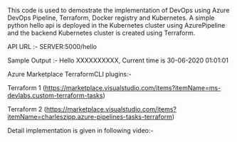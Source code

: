 This code is used to demostrate the implementation of DevOps using Azure DevOps Pipeline, Terraform, Docker registry and Kubernetes. A simple python hello api is deployed in the Kubernetes cluster using AzurePipeline  and the backend Kubernetes cluster is created using Terraform.

API URL :- SERVER:5000/hello

Sample Output :- Hello XXXXXXXXXX, Current time is 30-06-2020 01:01:01


 Azure Marketplace TerraformCLI plugins:-
 
Terraform 1 (https://marketplace.visualstudio.com/items?itemName=ms-devlabs.custom-terraform-tasks)

Terraform 2 (https://marketplace.visualstudio.com/items?itemName=charleszipp.azure-pipelines-tasks-terraform)


Detail implementation is given in following video:-

